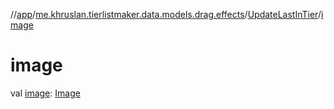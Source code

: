 //[app](../../../index.md)/[me.khruslan.tierlistmaker.data.models.drag.effects](../index.md)/[UpdateLastInTier](index.md)/[image](image.md)

# image

val [image](image.md): [Image](../../me.khruslan.tierlistmaker.data.models.tierlist.image/-image/index.md)

